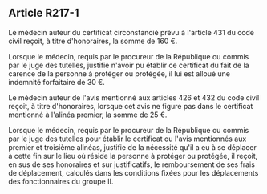 Article R217-1
----
Le médecin auteur du certificat circonstancié prévu à l'article 431 du code
civil reçoit, à titre d'honoraires, la somme de 160 €.

Lorsque le médecin, requis par le procureur de la République ou commis par le
juge des tutelles, justifie n'avoir pu établir ce certificat du fait de la
carence de la personne à protéger ou protégée, il lui est alloué une indemnité
forfaitaire de 30 €.

Le médecin auteur de l'avis mentionné aux articles 426 et 432 du code civil
reçoit, à titre d'honoraires, lorsque cet avis ne figure pas dans le certificat
mentionné à l'alinéa premier, la somme de 25 €.

Lorsque le médecin, requis par le procureur de la République ou commis par le
juge des tutelles pour établir le certificat ou l'avis mentionnés aux premier et
troisième alinéas, justifie de la nécessité qu'il a eu à se déplacer à cette fin
sur le lieu où réside la personne à protéger ou protégée, il reçoit, en sus de
ses honoraires et sur justificatifs, le remboursement de ses frais de
déplacement, calculés dans les conditions fixées pour les déplacements des
fonctionnaires du groupe II.
